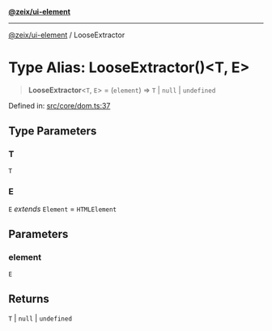 [**@zeix/ui-element**](../README.md)

***

[@zeix/ui-element](../globals.md) / LooseExtractor

# Type Alias: LooseExtractor()\<T, E\>

> **LooseExtractor**\<`T`, `E`\> = (`element`) => `T` \| `null` \| `undefined`

Defined in: [src/core/dom.ts:37](https://github.com/zeixcom/ui-element/blob/0e9cacf03a8f95418720628d5174fbb006152743/src/core/dom.ts#L37)

## Type Parameters

### T

`T`

### E

`E` *extends* `Element` = `HTMLElement`

## Parameters

### element

`E`

## Returns

`T` \| `null` \| `undefined`
